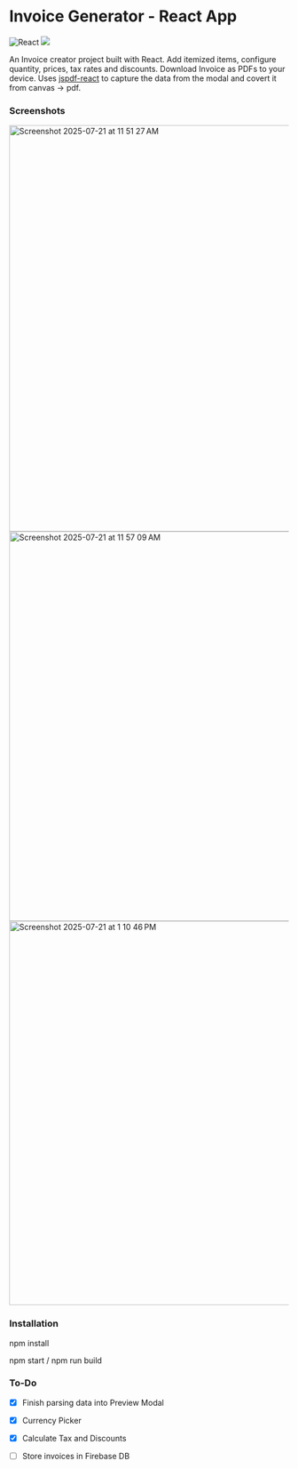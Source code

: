 # Invoice Generator - React App
![React](https://img.shields.io/badge/react-%2320232a.svg?style=for-the-badge&logo=react&logoColor=%2361DAFB) ![](https://img.shields.io/badge/bootstrap-%23563D7C.svg?style=for-the-badge&logo=bootstrap&logoColor=white)

An Invoice creator project built with React. Add itemized items, configure quantity, prices, tax rates and discounts. Download Invoice as PDFs to your device. Uses [jspdf-react](https://www.npmjs.com/package/jspdf-react) to capture the data from the modal and covert it from canvas -> pdf.

### Screenshots
<img width="1334" height="731" alt="Screenshot 2025-07-21 at 11 51 27 AM" src="https://github.com/user-attachments/assets/cbb840b8-c149-4330-a2a3-89efb77a8174" />

<img width="1302" height="701" alt="Screenshot 2025-07-21 at 11 57 09 AM" src="https://github.com/user-attachments/assets/7f01e56a-c155-42a4-9398-821e4b06a2e2" />

<img width="1073" height="691" alt="Screenshot 2025-07-21 at 1 10 46 PM" src="https://github.com/user-attachments/assets/658fb949-1815-49a8-a618-2855f81f151e" />

### Installation

npm install

npm start / npm run build

### To-Do

- [x] Finish parsing data into Preview Modal

- [x] Currency Picker

- [x] Calculate Tax and Discounts

- [ ] Store invoices in Firebase DB

